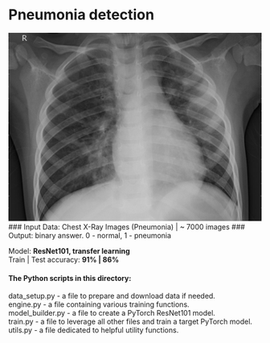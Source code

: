 # Pneumonia detection
<img src="https://github.com/mikkiRT/Computer_Vision/blob/main/pneumonia_detection/sample_pneumonia.jpeg?raw=true" width="1280">
### Input Data: Chest X-Ray Images (Pneumonia) | ~ 7000 images
### Output: binary answer. 0 - normal, 1 - pneumonia

Model: **ResNet101, transfer learning**
<br />Train | Test accuracy: **91% | 86%**

#### The Python scripts in this directory:
data_setup.py - a file to prepare and download data if needed.
<br />engine.py - a file containing various training functions.
<br />model_builder.py - a file to create a PyTorch ResNet101 model.
<br />train.py - a file to leverage all other files and train a target PyTorch model.
<br />utils.py - a file dedicated to helpful utility functions.
